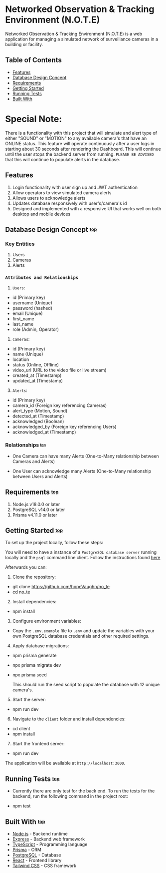 # Networked Observation & Tracking Environment (N.O.T.E)

Networked Observation & Tracking Environment (N.O.T.E) is a web application for managing a simulated network of surveillance cameras in a building or facility.

## Table of Contents

- [Features](#features)
- [Database Design Concept](#database-design-concept)
- [Requirements](#requirements)
- [Getting Started](#getting-started)
- [Running Tests](#running-tests)
- [Built With](#built-with)


# Special Note:

There is a functionality with this project that will simulate and alert type of either "SOUND" or "MOTION" to any available camera's that have an ONLINE status. This feature will operate continuously after a user logs in starting about 30 seconds after rendering the Dashboard. This will continue until the user stops the backend server from running. `PLEASE BE ADVISED` that this will continue to populate alerts in the database.
## Features

1. Login functionality with user sign up and JWT authentication
2. Allow operators to view simulated camera alerts
3. Allows users to acknowledge alerts
4. Updates database responsively with user's/camera's id 
4. Designed and implemented with a responsive UI that works well on both desktop and mobile devices


## Database Design Concept <sup><sub>[top](#table-of-contents)</sub></sup>

### Key Entities 

1. Users
2. Cameras
3. Alerts

### `Attributes and Relationships`

1. `Users`:

* id (Primary key)
* username (Unique)
* password (hashed)
* email (Unique)
* first_name
* last_name
* role (Admin, Operator)

1. `Cameras`:

* id (Primary key)
* name (Unique)
* location
* status (Online, Offline)
* video_url (URL to the video file or live stream)
* created_at (Timestamp)
* updated_at (Timestamp)

3. `Alerts`:

* id (Primary key)
* camera_id (Foreign key referencing Cameras)
* alert_type (Motion, Sound)
* detected_at (Timestamp)
* acknowledged (Boolean)
* acknowledged_by (Foreign key referencing Users)
* acknowledged_at (Timestamp)

### Relationships <sup><sub>[top](#table-of-contents)</sub></sup>

* One Camera can have many Alerts (One-to-Many relationship between Cameras and Alerts)

* One User can acknowledge many Alerts (One-to-Many relationship between Users and Alerts)

## Requirements <sup><sub>[top](#table-of-contents)</sub></sup>

1. Node.js v18.0.0 or later
2. PostgreSQL v14.0 or later
3. Prisma v4.11.0 or later

## Getting Started <sup><sub>[top](#table-of-contents)</sub></sup>

To set up the project locally, follow these steps:

You will need to have a instance of a `PostgreSQL database server` running locally and the `psql` command line client. Follow the instructions found [here](https://www.prisma.io/dataguide/postgresql/setting-up-a-local-postgresql-database)

Afterwards you can:

1. Clone the repository:
  
  - git clone https://github.com/hopeVaughn/no_te
  - cd no_te

2. Install dependencies:
  
  - npm install


3. Configure environment variables:
  
  - Copy the `.env.example` file to `.env` and update the variables with your own PostgreSQL database credentials and other required settings.

4. Apply database migrations:
  
  - npm prisma generate

  - npx prisma migrate dev

  - npx prisma seed
      
      This should run the seed script to populate the database with 12 unique camera's.

5. Start the server:
  
  - npm run dev


6. Navigate to the `client` folder and install dependencies:

  - cd client
  - npm install


7. Start the frontend server:

  - npm run dev


The application will be available at `http://localhost:3000`.

## Running Tests <sup><sub>[top](#table-of-contents)</sub></sup>

  * Currently there are only test for the back end. To run the tests for the backend, run the following command in the project root:

  - npm test

## Built With <sup><sub>[top](#table-of-contents)</sub></sup>

- [Node.js](https://nodejs.org/) - Backend runtime
- [Express](https://expressjs.com/) - Backend web framework
- [TypeScript](https://www.typescriptlang.org/) - Programming language
- [Prisma](https://www.prisma.io/) - ORM
- [PostgreSQL](https://www.postgresql.org/) - Database
- [React](https://react.dev/) - Frontend library
- [Tailwind CSS](https://tailwindcss.com/) - CSS framework


